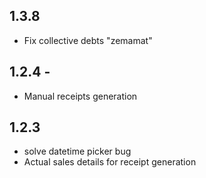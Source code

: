 ## 1.3.8
- Fix collective debts "zemamat" 

## 1.2.4 - 
- Manual receipts generation

## 1.2.3
- solve datetime picker bug
- Actual sales details for receipt generation

